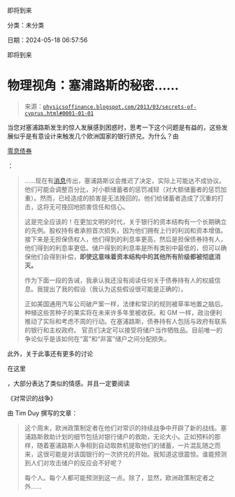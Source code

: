 即将到来

分类：未分类

日期：2024-05-18 06:57:56

即将到来

# 物理视角：塞浦路斯的秘密……

> 来源：[`physicsoffinance.blogspot.com/2013/03/secrets-of-cyprus.html#0001-01-01`](http://physicsoffinance.blogspot.com/2013/03/secrets-of-cyprus.html#0001-01-01)

当您对塞浦路斯发生的惊人发展感到困惑时，思考一下这个问题是有益的，这些发展似乎是有意设计来触发几个欧洲国家的银行挤兑。为什么？由

[零息债券](http://www.zerohedge.com/contributed/2013-03-18/cyprus-targets-its-savers-bailout-agreement)

：

> ……现在有[消息](http://finance.yahoo.com/news/cyprus-parliament-postpones-session-discuss-084423132.html)传出，塞浦路斯议会推迟了决定，实际上可能达不成协议。他们可能会调整百分比，对小额储蓄者的惩罚减轻（对大额储蓄者的惩罚加重）。然而，已经造成的损害是无法挽回的。他们给储蓄者造成了沉重的打击，这将无可挽回地损害信任和信心。
> 
> 这是完全应该的！在更加文明的时代，关于银行的资本结构有一个长期确立的先例。股权持有者承担首次损失，因为他们拥有上行的利润和资本增值。接下来是无担保债权人，他们得到的利息率更高，然后是担保债券持有人，他们得到的利息率更低。储户得到的利息率是所有类别中最低的，但可以确保他们会得到补偿，**即使这意味着资本结构中的其他所有阶级都被彻底消灭。**
> 
> 作为下面一段的告诫，我承认我还没有阅读任何关于债券持有人的权威信息。我提出了我的假设（我认为这些假设很可能是正确的）。
> 
> 正如美国通用汽车公司破产案一样，法律和常识的规则被草率地置之脑后。种植这些苦种子的果实将在未来许多年里被收获。和 GM 一样，政治便利推动了实际和考虑不周的行动。在塞浦路斯，债券持有人包括与政府有联系的银行和主权政府。 官员们决定可以接受将储户当作牺牲品。目前唯一的争论似乎是该如何在“富”和“非富”储户之间分配损失。

此外，关于此事还有更多的讨论

在这里[](http://economistsview.typepad.com/economistsview/2013/03/fed-watch-the-war-on-common-sense-continues.html?utm_source=feedburner&utm_medium=feed&utm_campaign=Feed%3A+EconomistsView+%28Economist%27s+View%29)

，大部分表达了类似的情感。并且一定要阅读

《对常识的战争》

由 Tim Duy 撰写的文章：

> 这个周末，欧洲政策制定者在他们对常识的持续战争中开辟了新的战线。塞浦路斯救助计划的细节包括对银行储户的救助，无论大小。正如预料的那样，随着塞浦路斯人争相到自动取款机提取他们的储蓄，一片混乱随之而来，这很可能是对该国银行的一次挤兑的开始。我知道这很震惊。谁能预测到人们对攻击储户的反应会不好呢？
> 
> 每个人。每个人都可能预测到这一点。除了，显然，欧洲政策制定者之外......
